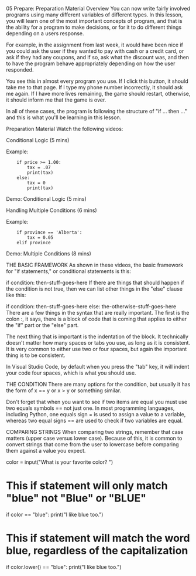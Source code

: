 05 Prepare: Preparation Material
Overview
You can now write fairly involved programs using many different variables of different types. In this lesson, you will learn one of the most important concepts of program, and that is the ability for a program to make decisions, or for it to do different things depending on a users response.

For example, in the assignment from last week, it would have been nice if you could ask the user if they wanted to pay with cash or a credit card, or ask if they had any coupons, and if so, ask what the discount was, and then to have the program behave appropriately depending on how the user responded.

You see this in almost every program you use. If I click this button, it should take me to that page. If I type my phone number incorrectly, it should ask me again. If I have more lives remaining, the game should restart, otherwise, it should inform me that the game is over.

In all of these cases, the program is following the structure of "if ... then ..." and this is what you'll be learning in this lesson.

Preparation Material
Watch the following videos:

Conditional Logic (5 mins)

Example:

        if price >= 1.00:
            tax = .07
            print(tax)
        else:
            tax = 0
            print(tax)

Demo: Conditional Logic (5 mins)

Handling Multiple Conditions (6 mins)

Example:

        if province == 'Alberta':
            tax = 0.05
        elif province

Demo: Multiple Conditions (8 mins)

THE BASIC FRAMEWORK
As shown in these videos, the basic framework for "if statements," or conditional statements is this:


if condition:
    then-stuff-goes-here
If there are things that should happen if the condition is not true, then we can list other things in the "else" clause like this:


if condition:
    then-stuff-goes-here
else:
    the-otherwise-stuff-goes-here
There are a few things in the syntax that are really important. The first is the colon :, it says, there is a block of code that is coming that applies to either the "if" part or the "else" part.

The next thing that is important is the indentation of the block. It technically doesn't matter how many spaces or tabs you use, as long as it is consistent. It is very common to either use two or four spaces, but again the important thing is to be consistent.

In Visual Studio Code, by default when you press the "tab" key, it will indent your code four spaces, which is what you should use.

THE CONDITION
There are many options for the condition, but usually it has the form of x == y or x > y or something similar.

Don't forget that when you want to see if two items are equal you must use two equals symbols == not just one. In most programming languages, including Python, one equals sign = is used to assign a value to a variable, whereas two equal signs == are used to check if two variables are equal.

COMPARING STRINGS
When comparing two strings, remember that case matters (upper case versus lower case). Because of this, it is common to convert strings that come from the user to lowercase before comparing them against a value you expect.


color = input("What is your favorite color? ")

# This if statement will only match "blue" not "Blue" or "BLUE"
if color == "blue":
    print("I like blue too.")

# This if statement will match the word blue, regardless of the capitalization
if color.lower() == "blue":
    print("I like blue too.")